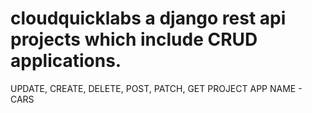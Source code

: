 # cloudquicklabs a django rest api projects which include CRUD applications.
UPDATE, CREATE, DELETE, POST, PATCH, GET
PROJECT APP NAME - CARS 
